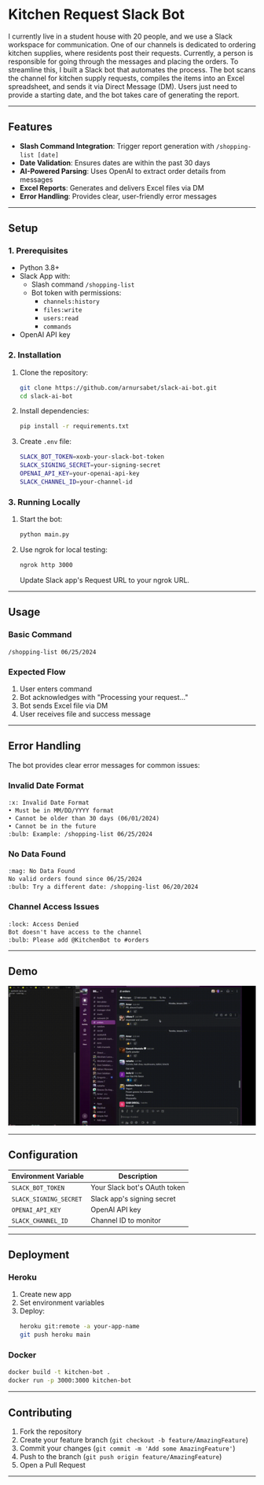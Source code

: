 # Kitchen Request Slack Bot

I currently live in a student house with 20 people, and we use a Slack workspace for communication. One of our channels is dedicated to ordering kitchen supplies, where residents post their requests. Currently, a person is responsible for going through the messages and placing the orders. To streamline this, I built a Slack bot that automates the process. The bot scans the channel for kitchen supply requests, compiles the items into an Excel spreadsheet, and sends it via Direct Message (DM). Users just need to provide a starting date, and the bot takes care of generating the report.

---

## Features

- **Slash Command Integration**: Trigger report generation with `/shopping-list [date]`
- **Date Validation**: Ensures dates are within the past 30 days
- **AI-Powered Parsing**: Uses OpenAI to extract order details from messages
- **Excel Reports**: Generates and delivers Excel files via DM
- **Error Handling**: Provides clear, user-friendly error messages

---

## Setup

### 1. Prerequisites

- Python 3.8+
- Slack App with:
  - Slash command `/shopping-list`
  - Bot token with permissions:
    - `channels:history`
    - `files:write`
    - `users:read`
    - `commands`
- OpenAI API key

### 2. Installation

1. Clone the repository:
   ```bash
   git clone https://github.com/arnursabet/slack-ai-bot.git
   cd slack-ai-bot
   ```

2. Install dependencies:
   ```bash
   pip install -r requirements.txt
   ```

3. Create `.env` file:
   ```bash
   SLACK_BOT_TOKEN=xoxb-your-slack-bot-token
   SLACK_SIGNING_SECRET=your-signing-secret
   OPENAI_API_KEY=your-openai-api-key
   SLACK_CHANNEL_ID=your-channel-id
   ```

### 3. Running Locally

1. Start the bot:
   ```bash
   python main.py
   ```

2. Use ngrok for local testing:
   ```bash
   ngrok http 3000
   ```
   Update Slack app's Request URL to your ngrok URL.

---

## Usage

### Basic Command
```
/shopping-list 06/25/2024
```

### Expected Flow
1. User enters command
2. Bot acknowledges with "Processing your request..."
3. Bot sends Excel file via DM
4. User receives file and success message

---

## Error Handling

The bot provides clear error messages for common issues:

### Invalid Date Format
```
:x: Invalid Date Format
• Must be in MM/DD/YYYY format
• Cannot be older than 30 days (06/01/2024)
• Cannot be in the future
:bulb: Example: /shopping-list 06/25/2024
```

### No Data Found
```
:mag: No Data Found
No valid orders found since 06/25/2024
:bulb: Try a different date: /shopping-list 06/20/2024
```

### Channel Access Issues
```
:lock: Access Denied
Bot doesn't have access to the channel
:bulb: Please add @KitchenBot to #orders
```

---

## Demo

![Functionality Demo](demo.gif)  

---

## Configuration

| Environment Variable | Description |
|----------------------|-------------|
| `SLACK_BOT_TOKEN` | Your Slack bot's OAuth token |
| `SLACK_SIGNING_SECRET` | Slack app's signing secret |
| `OPENAI_API_KEY` | OpenAI API key |
| `SLACK_CHANNEL_ID` | Channel ID to monitor |

---

## Deployment

### Heroku
1. Create new app
2. Set environment variables
3. Deploy:
   ```bash
   heroku git:remote -a your-app-name
   git push heroku main
   ```

### Docker
```bash
docker build -t kitchen-bot .
docker run -p 3000:3000 kitchen-bot
```

---

## Contributing

1. Fork the repository
2. Create your feature branch (`git checkout -b feature/AmazingFeature`)
3. Commit your changes (`git commit -m 'Add some AmazingFeature'`)
4. Push to the branch (`git push origin feature/AmazingFeature`)
5. Open a Pull Request

---
